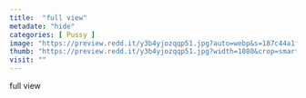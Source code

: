 ```yaml
---
title:  "full view"
metadate: "hide"
categories: [ Pussy ]
image: "https://preview.redd.it/y3b4yjozqqp51.jpg?auto=webp&s=187c44a1faf4fbe859dd0ca138dcf4fadf4ed84b"
thumb: "https://preview.redd.it/y3b4yjozqqp51.jpg?width=1080&crop=smart&auto=webp&s=bdd2df6d473876afff88cd0a449776d957b7e7c1"
visit: ""
---
```

full view
